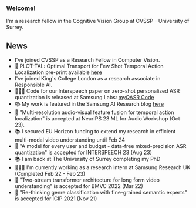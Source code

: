 ### Welcome! 
I'm a research fellow in the Cognitive Vision Group at CVSSP - University of Surrey. 
## News
- I've joined CVSSP as a Research Fellow in Computer Vision. 
- 📰 PLOT-TAL: Optimal Transport for Few Shot Temporal Action Localization pre-print available [here](https://arxiv.org/pdf/2403.18915)
- I've joined King's College London as a research associate in Responsible AI. 
- 👨🏻‍🔧 Code for our Interspeech paper on zero-shot personalized ASR quantization is released at Samsung Labs: [myQASR Code]( https://github.com/SamsungLabs/myQASR)
- 📚 My work is featured in the Samsung AI Research blog [here](https://research.samsung.com/blog/A-Model-for-Every-User-and-Budget-Label-Free-and-Personalized-Mixed-Precision-Quantization)
- 📰 "Multi-resolution audio-visual feature fusion for temporal action localization" is accepted at NeurIPS 23 ML for Audio Workshop (Oct 23).
- 📚 I secured EU Horizon funding to extend my research in efficient multi-modal video understanding until Feb 24
- 📰 "A model for every user and budget - data-free mixed-precision ASR quantization" is accepted for INTERSPEECH 23 (Aug 23)
- 📚 I am back at The University of Surrey completing my PhD
- 👨🏻‍🔧 I'm currently working as a research intern at Samsung Research UK (Completed Feb 22 - Feb 23)
- 📰 "Two-stream transformer architecture for long form video understanding" is accepted for BMVC 2022 (Mar 22)
- 📰 "Re-thinking genre classification with fine-grained semantic experts" is accepted for ICIP 2021 (Nov 21)
